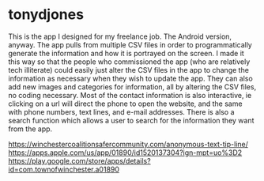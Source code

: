 # tonydjones

This is the app I designed for my freelance job. The Android version, anyway. The app pulls from multiple CSV files in order to
programmatically generate the information and how it is portrayed on the screen. I made it this way so that the people who commissioned 
the app (who are relatively tech illiterate) could easily just alter the CSV files in the app to change the information as necessary when they wish to update the app. 
They can also add new images and categories for information, all by altering the CSV files, no coding necessary. Most of the contact 
information is also interactive, ie clicking on a url will direct the phone to open the website, and the same with phone numbers, 
text lines, and e-mail addresses. There is also a search function which allows a user to search for the information they want from the app.

https://winchestercoalitionsafercommunity.com/anonymous-text-tip-line/
https://apps.apple.com/us/app/01890/id1520137304?ign-mpt=uo%3D2
https://play.google.com/store/apps/details?id=com.townofwinchester.a01890
